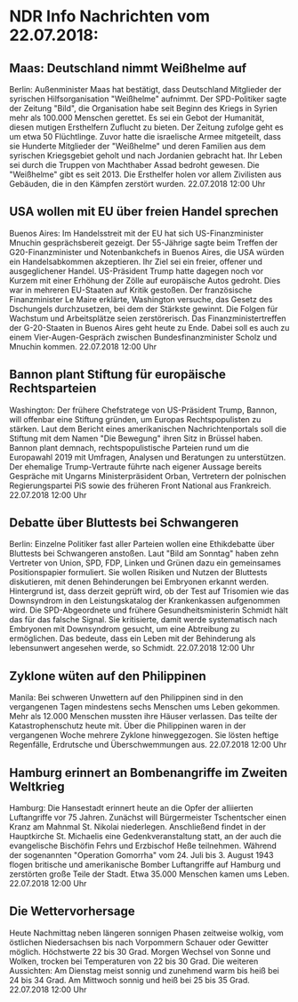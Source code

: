# NDR Info Nachrichten vom 22.07.2018:


## Maas: Deutschland nimmt Weißhelme auf
Berlin: Außenminister Maas hat bestätigt, dass Deutschland Mitglieder der syrischen Hilfsorganisation "Weißhelme" aufnimmt. Der SPD-Politiker sagte der Zeitung "Bild", die Organisation habe seit Beginn des Kriegs in Syrien mehr als 100.000 Menschen gerettet. Es sei ein Gebot der Humanität, diesen mutigen Ersthelfern Zuflucht zu bieten. Der Zeitung zufolge geht es um etwa 50 Flüchtlinge. Zuvor hatte die israelische Armee mitgeteilt, dass sie Hunderte Mitglieder der "Weißhelme" und deren Familien aus dem syrischen Kriegsgebiet geholt und nach Jordanien gebracht hat. Ihr Leben sei durch die Truppen von Machthaber Assad bedroht gewesen. Die "Weißhelme" gibt es seit 2013. Die Ersthelfer holen vor allem Zivilisten aus Gebäuden, die in den Kämpfen zerstört wurden. 22.07.2018 12:00 Uhr 

## USA wollen mit EU über freien Handel sprechen
Buenos Aires: Im Handelsstreit mit der EU hat sich US-Finanzminister Mnuchin gesprächsbereit gezeigt. Der 55-Jährige sagte beim Treffen der G20-Finanzminister und Notenbankchefs in Buenos Aires, die USA würden ein Handelsabkommen akzeptieren. Ihr Ziel sei ein freier, offener und ausgeglichener Handel. US-Präsident Trump hatte dagegen noch vor Kurzem mit einer Erhöhung der Zölle auf europäische Autos gedroht. Dies war in mehreren EU-Staaten auf Kritik gestoßen. Der französische Finanzminister Le Maire erklärte, Washington versuche, das Gesetz des Dschungels durchzusetzen, bei dem der Stärkste gewinnt. Die Folgen für Wachstum und Arbeitsplätze seien zerstörerisch. Das Finanzministertreffen der G-20-Staaten in Buenos Aires geht heute zu Ende. Dabei soll es auch zu einem Vier-Augen-Gespräch zwischen Bundesfinanzminister Scholz und Mnuchin kommen. 22.07.2018 12:00 Uhr 

## Bannon plant Stiftung für europäische Rechtsparteien
Washington: Der frühere Chefstratege von US-Präsident Trump, Bannon, will offenbar eine Stiftung gründen, um Europas Rechtspopulisten zu stärken. Laut dem Bericht eines amerikanischen Nachrichtenportals soll die Stiftung mit dem Namen "Die Bewegung" ihren Sitz in Brüssel haben. Bannon plant demnach, rechtspopulistische Parteien rund um die Europawahl 2019 mit Umfragen, Analysen und Beratungen zu unterstützen. Der ehemalige Trump-Vertraute führte nach eigener Aussage bereits Gespräche mit Ungarns Ministerpräsident Orban, Vertretern der polnischen Regierungspartei PiS sowie des früheren Front National aus Frankreich. 22.07.2018 12:00 Uhr 

## Debatte über Bluttests bei Schwangeren
Berlin:	Einzelne Politiker fast aller Parteien wollen eine Ethikdebatte über Bluttests bei Schwangeren anstoßen. Laut "Bild am Sonntag" haben zehn Vertreter von Union, SPD, FDP, Linken und Grünen dazu ein gemeinsames Positionspapier formuliert. Sie wollen Risiken und Nutzen der Bluttests diskutieren, mit denen Behinderungen bei Embryonen erkannt werden. Hintergrund ist, dass derzeit geprüft wird, ob der Test auf Trisomien wie das Downsyndrom in den Leistungskatalog der Krankenkassen aufgenommen wird. Die SPD-Abgeordnete und frühere Gesundheitsministerin Schmidt hält das für das falsche Signal. Sie kritisierte, damit werde systematisch nach Embryonen mit Downsyndrom gesucht, um eine Abtreibung zu ermöglichen. Das bedeute, dass ein Leben mit der Behinderung als lebensunwert angesehen werde, so Schmidt. 22.07.2018 12:00 Uhr 

## Zyklone wüten auf den Philippinen
Manila: Bei schweren Unwettern auf den Philippinen sind in den vergangenen Tagen mindestens sechs Menschen ums Leben gekommen. Mehr als 12.000 Menschen mussten ihre Häuser verlassen. Das teilte der Katastrophenschutz heute mit. Über die Philippinen waren in der vergangenen Woche mehrere Zyklone hinweggezogen. Sie lösten heftige Regenfälle, Erdrutsche und Überschwemmungen aus. 22.07.2018 12:00 Uhr 

## Hamburg erinnert an Bombenangriffe im Zweiten Weltkrieg
Hamburg: Die Hansestadt erinnert heute an die Opfer der alliierten Luftangriffe vor 75 Jahren. Zunächst will Bürgermeister Tschentscher einen Kranz am Mahnmal St. Nikolai niederlegen. Anschließend findet in der Hauptkirche St. Michaelis eine Gedenkveranstaltung statt, an der auch die evangelische Bischöfin Fehrs und Erzbischof Heße teilnehmen. Während der sogenannten "Operation Gomorrha" vom 24. Juli bis 3. August 1943 flogen britische und amerikanische Bomber Luftangriffe auf Hamburg und zerstörten große Teile der Stadt. Etwa 35.000 Menschen kamen ums Leben. 22.07.2018 12:00 Uhr 

## Die Wettervorhersage
Heute Nachmittag neben längeren sonnigen Phasen zeitweise wolkig, vom östlichen Niedersachsen bis nach Vorpommern Schauer oder Gewitter möglich. Höchstwerte 22 bis 30 Grad. Morgen Wechsel von Sonne und Wolken, trocken bei Temperaturen von 22 bis 30 Grad. Die weiteren Aussichten: Am Dienstag meist sonnig und zunehmend warm bis heiß bei 24 bis 34 Grad. Am Mittwoch sonnig und heiß bei 25 bis 35 Grad. 22.07.2018 12:00 Uhr 
